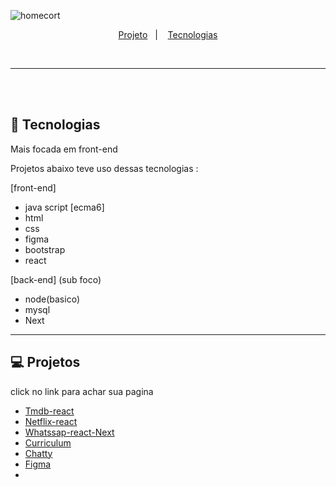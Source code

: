 ![homecort](https://user-images.githubusercontent.com/59980463/120203711-6547f280-c1fe-11eb-80cf-d76b32ac74df.png)



<p align="center">
  <a href="#-projetos">Projeto</a>&nbsp;&nbsp;&nbsp;|&nbsp;&nbsp;&nbsp;
   <a href="#-Tecnologias">Tecnologias</a>
</p>
<br>

___
<br><br>
## 🚀 Tecnologias

Mais focada em front-end 

Projetos abaixo teve uso dessas tecnologias :

[front-end]
- java script [ecma6]
- html
- css
- figma
- bootstrap
- react

[back-end] (sub foco)
- node(basico)
- mysql
- Next

___
## 💻 Projetos
<p > click no link para achar sua pagina </p>

- [Tmdb-react ](https://github.com/dany679/TmdbWebSite)
- [Netflix-react ](https://github.com/dany679/Netflix-React)
- [Whatssap-react-Next ](https://github.com/dany679/Whatssap-Next-React-)
- [Curriculum ](https://dany679.github.io/curriculum/index.html)
- [Chatty ](https://github.com/dany679/chatty-usiningnode)
- [Figma](https://www.figma.com/file/UWGAzexUoPe2MYHUXeuqpt/portifolio-curriculum?node-id=0%3A1)
- <!-- - [Simple-react ](https://github.com/dany679/simple-react)
- [My-to-do-list ](https://github.com/dany679/My-to-do-list) -->

<br>

[eng] Important you must have a figma account for figma link can use google account 

[port] Você deve ter uma conta no figma para o link figma pode usar uma conta da google



---
